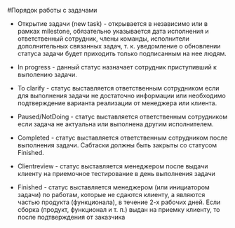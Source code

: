 #Порядок работы с задачами

* Открытие задачи (new task) - открывается в независимо или в рамках milestone, обязательно указывается дата исполнения и ответственный сотрудник, члены команды, исполнители дополнительных связанных задач, т. к. уведомление о обновлении статуса задачи будет приходить только подписанным на нее людям.

* In progress - данный статус назначает сотрудник приступивший к выполению задачи.
* To clarify - статус выставляется ответственным сотрудником если для выполнения задачи не достаточно информации или необходимо подтверждение варианта реализации от менеджера или клиента.
* Paused/NotDoing - статус выставляется ответственным сотрудником если задача не актуальна или выполнена другим исполнителем.
* Completed - статус выставляется ответственным сотрудником после выполнения задачи. Сабтаски должны быть закрыты со статусом Finished.
* Clientreview - статус выставляется менеджером после выдачи клиенту на приемочное тестирование в день выполнения задачи
* Finished - статус выставляется менеджером (или инициатором задачи) по работам, которые не сдаются клиенту, а являются частью продукта (функционала), в течение 2-х рабочих дней. Если сборка (продукт, функционал и т. п.) выдан на приемку клиенту, то после подтверждения от заказчика
